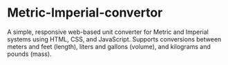 # Metric-Imperial-convertor
A simple, responsive web-based unit converter for Metric and Imperial systems using HTML, CSS, and JavaScript. Supports conversions between meters and feet (length), liters and gallons (volume), and kilograms and pounds (mass).
